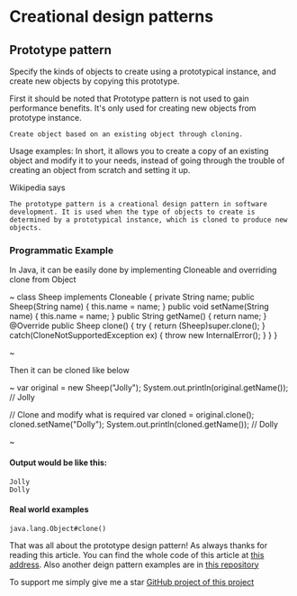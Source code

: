# Creational design patterns
## Prototype  pattern

Specify the kinds of objects to create using a prototypical instance, and create new objects by copying this prototype.

First it should be noted that Prototype pattern is not used to gain performance benefits. It's only used for creating new objects from prototype instance.

``
Create object based on an existing object through cloning.
``

Usage examples:  In short, it allows you to create a copy of an existing object and modify it to your needs, instead of going through the trouble of creating an object from scratch and setting it up.   

Wikipedia says

```
The prototype pattern is a creational design pattern in software development. It is used when the type of objects to create is determined by a prototypical instance, which is cloned to produce new objects.
```

### Programmatic Example

In Java, it can be easily done by implementing Cloneable and overriding clone from Object

~
class Sheep implements Cloneable {
  private String name;
  public Sheep(String name) { this.name = name; }
  public void setName(String name) { this.name = name; }
  public String getName() { return name; }
  @Override
  public Sheep clone() {
    try {
      return (Sheep)super.clone();
    } catch(CloneNotSupportedException ex) {
      throw new InternalError();
    }
  }
}

~

Then it can be cloned like below

~
var original = new Sheep("Jolly");
System.out.println(original.getName()); // Jolly

// Clone and modify what is required
var cloned = original.clone();
cloned.setName("Dolly");
System.out.println(cloned.getName()); // Dolly

~

#### Output would be like this:

```
Jolly
Dolly
```

#### Real world examples
```
java.lang.Object#clone()
```

That was all about the prototype design pattern! As always thanks for reading this article.
You can find the whole code of this article at [this address](https://github.com/metao1/design-patterns/tree/master/src/main/java/com/metao/dp/prototype).
Also another deign pattern examples are in [this repository](https://github.com/metao1)

To support me simply give me a star [GitHub project of this project](https://github.com/metao1/design-patterns)


